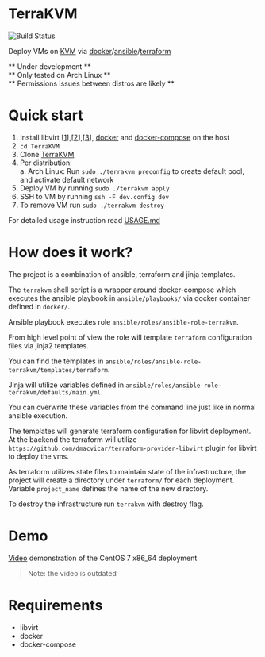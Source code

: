# TerraKVM

![Build Status](https://codebuild.eu-west-1.amazonaws.com/badges?uuid=eyJlbmNyeXB0ZWREYXRhIjoiNjl0NEJ3R2xUOGFna3dIaXVnWklxVSs4NXpNOWxlZnlGY2JGcjAvdGJLMXUra2s4eCtpNVB3dWFvcjZWSmJ1L3NQenU2TExtbDlQN2kvNVBvYXU0QWZvPSIsIml2UGFyYW1ldGVyU3BlYyI6InlVSGdzMEZEZC9OS0hUM2ciLCJtYXRlcmlhbFNldFNlcmlhbCI6MX0%3D&branch=master)

Deploy VMs on [KVM](https://www.linux-kvm.org/page/Main_Page) via [docker](https://www.docker.com/)/[ansible](https://www.ansible.com/)/[terraform](https://www.terraform.io/)

** Under development **  
** Only tested on Arch Linux **  
** Permissions issues between distros are likely **  

# Quick start

1. Install libvirt [[1](https://wiki.archlinux.org/index.php/libvirt)],[[2](https://help.ubuntu.com/community/KVM/Installation)],[[3](https://www.linuxtechi.com/install-kvm-hypervisor-on-centos-7-and-rhel-7/)], [docker](https://docs.docker.com/install/) and [docker-compose](https://docs.docker.com/compose/install/) on the host
2. `cd TerraKVM`
3. Clone [TerraKVM](https://github.com/p0tr3c/TerraKVM)
4. Per distribution:  
   a. Arch Linux: Run `sudo ./terrakvm preconfig` to create default pool, and activate default network
4. Deploy VM by running `sudo ./terrakvm apply`
5. SSH to VM by running `ssh -F dev.config dev`
6. To remove VM run `sudo ./terrakvm destroy`

For detailed usage instruction read [USAGE.md](./USAGE.md)

# How does it work?

The project is a combination of ansible, terraform and jinja templates.

The `terrakvm` shell script is a wrapper around docker-compose which executes the ansible playbook in `ansible/playbooks/` via docker container defined in `docker/`.

Ansible playbook executes role `ansible/roles/ansible-role-terrakvm`.

From high level point of view the role will template `terraform` configuration files via jinja2 templates.

You can find the templates in `ansible/roles/ansible-role-terrakvm/templates/terraform`.

Jinja will utilize variables defined in `ansible/roles/ansible-role-terrakvm/defaults/main.yml`

You can overwrite these variables from the command line just like in normal ansible execution.

The templates will generate terraform configuration for libvirt deployment. At the backend the terraform will utilize `https://github.com/dmacvicar/terraform-provider-libvirt` plugin for libvirt to deploy the vms.

As terraform utilizes state files to maintain state of the infrastructure, the project will create a directory under `terraform/` for each deployment. Variable `project_name` defines the name of the new directory. 

To destroy the infrastructure run `terrakvm` with destroy flag.

# Demo

[Video](https://youtu.be/fOvAujaUREA) demonstration of the CentOS 7 x86_64 deployment
> Note: the video is outdated

# Requirements

- libvirt
- docker
- docker-compose
